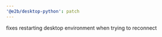```yaml
---
'@e2b/desktop-python': patch
---
```


fixes restarting desktop environment when trying to reconnect
